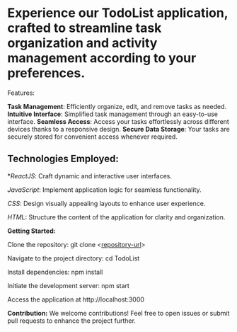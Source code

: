 <h1>Experience our TodoList application, crafted to streamline task organization and activity management according to your preferences.
</h1> 
Features:

**Task Management**: Efficiently organize, edit, and remove tasks as needed.
**Intuitive Interface**: Simplified task management through an easy-to-use interface.
**Seamless Access**: Access your tasks effortlessly across different devices thanks to a responsive design.
**Secure Data Storage**: Your tasks are securely stored for convenient access whenever required.
<h2>Technologies Employed:</h2> 

**ReactJS*: Craft dynamic and interactive user interfaces.

*JavaScript*: Implement application logic for seamless functionality.

*CSS*: Design visually appealing layouts to enhance user experience.

*HTM*L: Structure the content of the application for clarity and organization.

**Getting Started:**

Clone the repository: git clone <[repository-url](https://github.com/Haythem-13/weather-app)>

Navigate to the project directory: cd TodoList

Install dependencies: npm install

Initiate the development server: npm start

Access the application at http://localhost:3000

**Contribution:**
We welcome contributions! Feel free to open issues or submit pull requests to enhance the project further.

